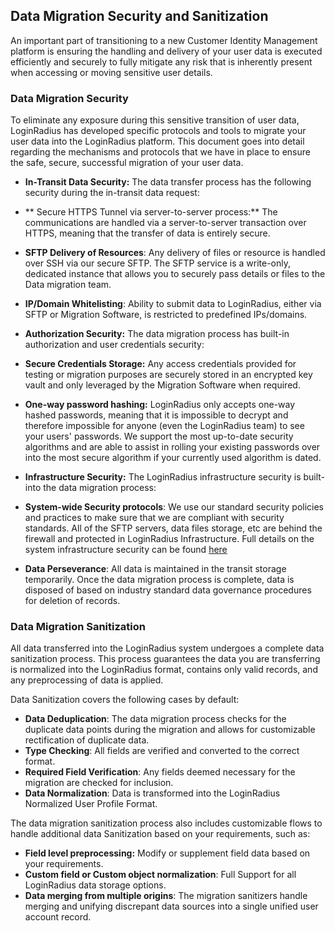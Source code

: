 ## Data Migration Security and Sanitization

An important part of transitioning to a new Customer Identity Management platform is ensuring the handling and delivery of your user data is executed efficiently and securely to fully mitigate any risk that is inherently present when accessing or moving sensitive user details.

### Data Migration Security

To eliminate any exposure during this sensitive transition of user data, LoginRadius has developed specific protocols and tools to migrate your user data into the LoginRadius platform. This document goes into detail regarding the mechanisms and protocols that we have in place to ensure the safe, secure, successful migration of your user data.

- **In-Transit Data Security:** The data transfer process has the following security during the in-transit data request:
- ** Secure HTTPS Tunnel via server-to-server process:** The communications are handled via a server-to-server transaction over HTTPS, meaning that the transfer of data is entirely secure.
- **SFTP Delivery of Resources**: Any delivery of files or resource is handled over SSH via our secure SFTP. The SFTP service is a write-only, dedicated instance that allows you to securely pass details or files to the Data migration team.
- **IP/Domain Whitelisting**: Ability to submit data to LoginRadius, either via SFTP or Migration Software, is restricted to predefined IPs/domains.

- **Authorization Security:** The data migration process has built-in authorization and user credentials security:
- **Secure Credentials Storage:** Any access credentials provided for testing or migration purposes are securely stored in an encrypted key vault and only leveraged by the Migration Software when required.
- **One-way password hashing:** LoginRadius only accepts one-way hashed passwords, meaning that it is impossible to decrypt and therefore impossible for anyone (even the LoginRadius team) to see your users' passwords. We support the most up-to-date security algorithms and are able to assist in rolling your existing passwords over into the most secure algorithm if your currently used algorithm is dated.

- **Infrastructure Security:** The LoginRadius infrastructure security is built-into the data migration process:
- **System-wide Security protocols**: We use our standard security policies and practices to make sure that we are compliant with security standards. All of the SFTP servers, data files storage, etc are behind the firewall and protected in LoginRadius Infrastructure. Full details on the system infrastructure security can be found [here](/infrastructure-and-security/threat-prevention)
- **Data Perseverance**: All data is maintained in the transit storage temporarily. Once the data migration process is complete, data is disposed of based on industry standard data governance procedures for deletion of records.

### Data Migration Sanitization

All data transferred into the LoginRadius system undergoes a complete data sanitization process. This process guarantees the data you are transferring is normalized into the LoginRadius format, contains only valid records, and any preprocessing of data is applied.

Data Sanitization covers the following cases by default:

- **Data Deduplication**: The data migration process checks for the duplicate data points during the migration and allows for customizable rectification of duplicate data.
- **Type Checking**: All fields are verified and converted to the correct format.
- **Required Field Verification**: Any fields deemed necessary for the migration are checked for inclusion.
- **Data Normalization**: Data is transformed into the LoginRadius Normalized User Profile Format.

The data migration sanitization process also includes customizable flows to handle additional data Sanitization based on your requirements, such as:

- **Field level preprocessing:** Modify or supplement field data based on your requirements.
- **Custom field or Custom object normalization**: Full Support for all LoginRadius data storage options.
- **Data merging from multiple origins**: The migration sanitizers handle merging and unifying discrepant data sources into a single unified user account record.
